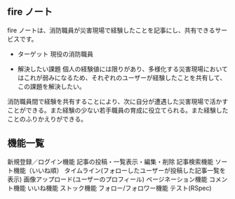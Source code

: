 ## fire ノート

fire ノートは、消防職員が災害現場で経験したことを記事にし、共有できるサービスです。

- ターゲット
  現役の消防職員

- 解決したい課題
  個人の経験値には限りがあり、多様化する災害現場においてはこれが弱みになるため、それぞれのユーザーが経験したことを共有して、この課題を解決したい。

消防職員間で経験を共有することにより、次に自分が遭遇した災害現場で活かすことができる。また経験の少ない若手職員の育成に役立てられる。また経験したことのふりかえりができる。

## 機能一覧

新規登録／ログイン機能
記事の投稿・一覧表示・編集・削除
記事検索機能
ソート機能（いいね順）
タイムライン(フォローしたユーザーが投稿した記事一覧を表示)
画像アップロード(ユーザーのプロフィール)
ページネーション機能
コメント機能
いいね機能
ストック機能
フォロー/フォロワー機能
テスト(RSpec)

